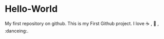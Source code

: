 # Hello-World
My first repository on github.
This is my First Github project.
 I love :coffee: , :pizza: , :danceing:.
